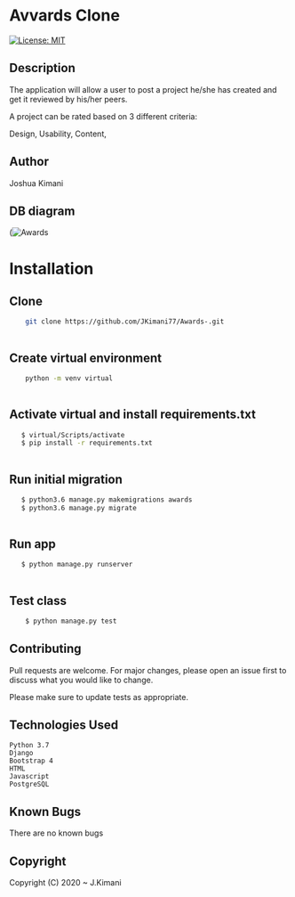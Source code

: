 # Avvards Clone
[![License: MIT]()](LICENSE)


## Description
The application will allow a user to post a project he/she has created and get it reviewed by his/her peers. 

A project can be rated based on 3 different criteria:

Design,
Usability,
Content,


## Author

Joshua Kimani


## DB diagram
(![Awards](https://user-images.githubusercontent.com/38456207/76689597-8ac3fd00-6648-11ea-84e4-c11540ab0da9.png)





# Installation

## Clone
    
```bash
    git clone https://github.com/JKimani77/Awards-.git
    
```
##  Create virtual environment
```bash
    python -m venv virtual
    
```
## Activate virtual and install requirements.txt
```bash
   $ virtual/Scripts/activate
   $ pip install -r requirements.txt
    
```
## Run initial migration
```bash
   $ python3.6 manage.py makemigrations awards
   $ python3.6 manage.py migrate
    
```


## Run app
```bash
   $ python manage.py runserver
    
```

## Test class

```bash
    $ python manage.py test
```


## Contributing

Pull requests are welcome. For major changes, please open an issue first to discuss what you would like to change.

Please make sure to update tests as appropriate.

## Technologies Used
    
    Python 3.7
    Django
    Bootstrap 4
    HTML
    Javascript
    PostgreSQL
    


## Known Bugs

There are no known bugs

## Copyright
Copyright (C) 2020 ~ J.Kimani

